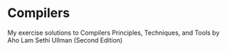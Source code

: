 Compilers
=========

My exercise solutions to Compilers Principles, Techniques, and Tools by Aho Lam
Sethi Ullman (Second Edition)

